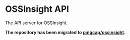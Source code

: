 # OSSInsight API

The API server for OSSInsight.

**The repository has been migrated to [pingcap/ossinsight](https://github.com/pingcap/ossinsight).**
